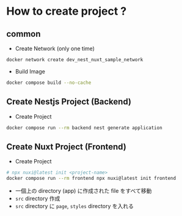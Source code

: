 # How to create project ?

## common

- Create Network (only one time)

```bash
docker network create dev_nest_nuxt_sample_network
```

- Build Image

```bash
docker compose build --no-cache
```

## Create Nestjs Project (Backend)

- Create Project

```bash
docker compose run --rm backend nest generate application
```

## Create Nuxt Project (Frontend)

- Create Project

```bash
# npx nuxi@latest init <project-name>
docker compose run --rm frontend npx nuxi@latest init frontend
```

- 一個上の directory (app) に作成された file をすべて移動
- `src` directory 作成
- `src` directory に `page`, `styles` directory を入れる
